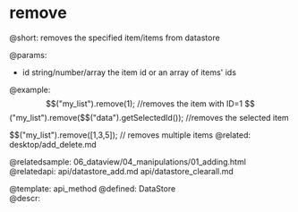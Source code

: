 remove
=============


@short:
	removes the specified item/items from datastore

@params:
- id		string/number/array     the item id or an array of items' ids




@example:
$$("my_list").remove(1); //removes the item with ID=1
$$("my_list").remove($$("data").getSelectedId()); //removes the selected item

$$("my_list").remove([1,3,5]); // removes multiple items
@related:
	desktop/add_delete.md
    
@relatedsample:
	06_dataview/04_manipulations/01_adding.html
@relatedapi:
	api/datastore_add.md
	api/datastore_clearall.md


@template:	api_method
@defined:	DataStore	
@descr:


